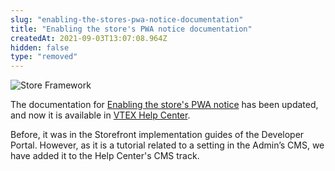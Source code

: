 ```yaml
---
slug: "enabling-the-stores-pwa-notice-documentation"
title: "Enabling the store's PWA notice documentation"
createdAt: 2021-09-03T13:07:08.964Z
hidden: false
type: "removed"
---
```


![Store Framework](https://raw.githubusercontent.com/vtexdocs/dev-portal-content/main/images/enabling-the-stores-pwa-notice-documentation-0.png)

The documentation for [Enabling the store's PWA notice](https://help.vtex.com/en/tutorial/enabling-pwa-push-notifications-in-your-store--1be3ZPhbsgZSbE7h5H46pG?&utm_source=autocomplete) has been updated, and now it is available in [VTEX Help Center](https://help.vtex.com/).

Before, it was in the Storefront implementation guides of the Developer Portal. However, as it is a tutorial related to a setting in the Admin’s CMS, we have added it to the Help Center's CMS track.
